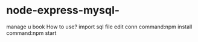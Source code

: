 # node-express-mysql-
manage u book
How to use?
import sql file
edit conn
command:npm install
command:npm start
